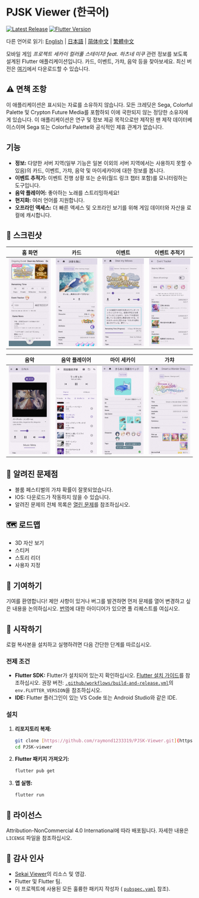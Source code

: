 # PJSK Viewer (한국어)

[![Latest Release](https://img.shields.io/github/v/release/raymond1233319/PJSK-Viewer)](https://github.com/raymond1233319/PJSK-Viewer/releases/latest)
[![Flutter Version](https://img.shields.io/badge/Flutter-3.x-blue)](https://flutter.dev)

다른 언어로 읽기: [English](README.md) | [日本語](README.ja.md) | [简体中文](README.zh-CN.md) | [繁體中文](README.zh-TW.md)

모바일 게임 *프로젝트 세카이 컬러풀 스테이지! feat. 하츠네 미쿠* 관련 정보를 보도록 설계된 Flutter 애플리케이션입니다. 카드, 이벤트, 가챠, 음악 등을 찾아보세요. 최신 버전은 [여기](https://github.com/raymond1233319/PJSK-Viewer/releases/latest)에서 다운로드할 수 있습니다.

## ⚠️ 면책 조항
이 애플리케이션은 표시되는 자료를 소유하지 않습니다. 모든 크레딧은 Sega, Colorful Palette 및 Crypton Future Media를 포함하되 이에 국한되지 않는 정당한 소유자에게 있습니다. 이 애플리케이션은 연구 및 정보 제공 목적으로만 제작된 팬 제작 데이터베이스이며 Sega 또는 Colorful Palette와 공식적인 제휴 관계가 없습니다.

## 기능

* **정보:** 다양한 서버 지역(일부 기능은 일본 이외의 서버 지역에서는 사용하지 못할 수 있음)의 카드, 이벤트, 가챠, 음악 및 마이세카이에 대한 정보를 봅니다.
* **이벤트 추적기:** 이벤트 진행 상황 또는 순위(월드 링크 챕터 포함)를 모니터링하는 도구입니다.
* **음악 플레이어:** 좋아하는 노래를 스트리밍하세요!
* **현지화:** 여러 언어를 지원합니다.
* **오프라인 액세스:** 더 빠른 액세스 및 오프라인 보기를 위해 게임 데이터와 자산을 로컬에 캐시합니다.


## 📸 스크린샷

| 홈 화면                  | 카드                    | 이벤트                  | 이벤트 추적기                 |
| :--------------------------: | :--------------------------: | :--------------------------: | :--------------------------: |
| ![Screenshot 1](/screenshot/screenshot1.jpg) | ![Screenshot 2](/screenshot/screenshot2.jpg) | ![Screenshot 3](/screenshot/screenshot3.jpg) | ![Screenshot 4](/screenshot/screenshot4.jpg) |

| 음악                  | 음악 플레이어                    | 마이 세카이                  | 가챠                 |
| :--------------------------: | :--------------------------: | :--------------------------: | :--------------------------: |
| ![Screenshot 5](/screenshot/screenshot5.jpg) | ![Screenshot 6](/screenshot/screenshot6.jpg) | ![Screenshot 7](/screenshot/screenshot7.jpg) | ![Screenshot 8](/screenshot/screenshot8.jpg) |


## 🐛 알려진 문제점

* 블룸 페스티벌의 가챠 확률이 잘못되었습니다.
* IOS: 다운로드가 작동하지 않을 수 있습니다.
* 알려진 문제의 전체 목록은 [열린 문제](https://github.com/raymond1233319/PJSK-viewer/issues)를 참조하십시오.

## 🗺️ 로드맵

* 3D 자산 보기
* 스티커
* 스토리 리더
* 사용자 지정

## 🤝 기여하기

기여를 환영합니다! 제안 사항이 있거나 버그를 발견하면 먼저 문제를 열어 변경하고 싶은 내용을 논의하십시오. [번역](https://github.com/raymond1233319/PJSK-Viewer/tree/main/assets/localization)에 대한 아이디어가 있으면 풀 리퀘스트를 여십시오.

## 🚀 시작하기

로컬 복사본을 설치하고 실행하려면 다음 간단한 단계를 따르십시오.

### 전제 조건

* **Flutter SDK:** Flutter가 설치되어 있는지 확인하십시오. [Flutter 설치 가이드](https://docs.flutter.dev/get-started/install)를 참조하십시오. 권장 버전: [`.github/workflows/build-and-release.yml`](.github/workflows/build-and-release.yml)의 `env.FLUTTER_VERSION`을 참조하십시오.
* **IDE:** Flutter 플러그인이 있는 VS Code 또는 Android Studio와 같은 IDE.

### 설치

1.  **리포지토리 복제:**
    ```bash
    git clone [https://github.com/raymond1233319/PJSK-Viewer.git](https://github.com/raymond1233319/PJSK-Viewer.git)
    cd PJSK-viewer
    ```
2.  **Flutter 패키지 가져오기:**
    ```bash
    flutter pub get
    ```
3.  **앱 실행:**
    ```bash
    flutter run
    ```


## 📄 라이선스

Attribution-NonCommercial 4.0 International에 따라 배포됩니다. 자세한 내용은 `LICENSE` 파일을 참조하십시오.

## 🙏 감사 인사

* [Sekai Viewer](https://sekai.best/)의 리소스 및 영감.
* Flutter 및 Flutter 팀.
* 이 프로젝트에 사용된 모든 훌륭한 패키지 작성자 ( [`pubspec.yaml`](pubspec.yaml) 참조).

